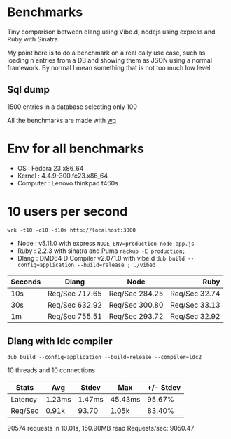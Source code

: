 # Benchmarks

Tiny comparison between dlang using Vibe.d, nodejs using express and Ruby with Sinatra.

My point here is to do a benchmark on a real daily use case, such as loading n entries from a DB and showing them as JSON using a normal framework. By normal I mean something that is not too much low level.

## Sql dump 

1500 entries in a database selecting only 100

All the benchmarks are made with [wg](https://github.com/wg/wrk)

# Env for all benchmarks

- OS : Fedora 23 x86_64
- Kernel : 4.4.9-300.fc23.x86_64
- Computer : Lenovo thinkpad t460s


# 10 users per second

`wrk -t10 -c10 -d10s http://localhost:3000`

- Node : v5.11.0 with express `NODE_ENV=production node app.js`
- Ruby : 2.2.3 with sinatra and Puma `rackup -E production;`
- Dlang : DMD64 D Compiler v2.071.0 with vibe.d `dub build --config=application --build=release ; ./vibed`

Seconds | Dlang         | Node            | Ruby           |
--------| ------------- |:---------------:| --------------:|
10s     | Req/Sec 717.65| Req/Sec 284.25  | Req/Sec 32.74  |
30s     | Req/Sec 632.92| Req/Sec 300.80  | Req/Sec 33.13 |
1m      | Req/Sec 755.51| Req/Sec 293.72  | Req/Sec 32.92 |


## Dlang with ldc compiler

`dub build --config=application --build=release --compiler=ldc2`

10 threads and 10 connections

Stats |  Avg    |  Stdev  | Max     | +/- Stdev
-----------|---------|---------|---------|----------
Latency    |  1.23ms | 1.47ms  | 45.43ms | 95.67%
Req/Sec    |  0.91k  | 93.70   | 1.05k   | 83.40%
    
  90574 requests in 10.01s, 150.90MB read
Requests/sec:   9050.47


# 
